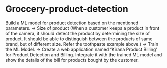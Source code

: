 # Groccery-product-detection
Build a ML model for product detection based on the mentioned parameters.
-> Size of product
(When a customer keeps a product in front of the camera, it should detect the product by determining the size of product. It should be able to distinguish between the products of same brand, but of different size. Refer the toothpaste example above.)
-> Train the ML Model.
-> Create a web application named ‘Kirana Product Billing’ for Product Detection and Billing. Integrate it with the trained ML model and show the details of the bill for products bought by the customer.

